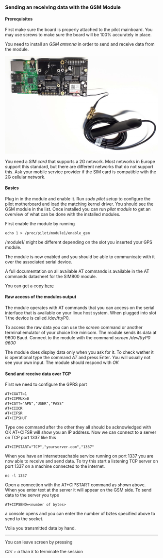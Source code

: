 ### Sending an receiving data with the GSM Module

#### Prerequisites

First make sure the board is properly attached to the pilot mainboard.
You may use screws to make sure the board will be 100% accurately in place.


You need to install an *GSM antenna* in order to send and receive data from the module.


![antenna](/images/GSM/antenna.jpg "GSM antenna")




You need a *SIM card* that supports a 2G network.
Most networks in Europe support this standard, but there are different networks that do not support this.
Ask your mobile service provider if the SIM card is compatible with the 2G cellular network.






#### Basics

Plug in in the module and enable it.
Run *sudo pilot setup* to configure the pilot motherboard and load the matching kernel driver.
You should see the GSM module in the  list.
Once installed you can run *pilot module* to get an overview of what can be done with the installed modules.

First enable the module by running 

    echo 1 > /proc/pilot/module1/enable_gsm

/module1/ might be different depending on the slot you inserted your GPS module.

The module is now enabled and you should be able to communicate with it over the associated serial device.

A full documentation on all available AT commands is available in the AT commands datasheet for the SIM800 module.

You can get a copy [here](/docs/docs/sim800_series_at_command_manual_v1.01.pdf "The AT reference of the SIM800 module") 





#### Raw access of the modules output

The module operates with AT commands that you can access on the serial interface that is available on your linux host system.
When plugged into slot 1 the device is called /dev/ttyP0.

To access the raw data you can use the *screen* command or another terminal emulator of your choice like minicom.
The module sends its data at 9600 Baud.
Connect to the module with the command *screen /dev/ttyP0 9600*

The module does display data only when you ask for it.
To check wether it is operational type the command *AT* and press Enter.
You will usually not see your own input.
The module should respond with *OK*








#### Send and receive data over TCP


First we need to configure the GPRS part

    AT+CGATT=1
    AT+CIPMUX=0
    AT+CSTT="APN","USER","PASS"
    AT+CIICR
    AT+CIFSR
    AT+CIPSHUT

Type one command after the other they all should be acknowledged with OK AT+CIFSR will show you an IP address.
Now we can connect to a server on TCP port 1337 like this

    AT+CIPSTART="TCP","yourserver.com","1337"


When you have an internetreachable service running on port 1337 you are now able to receive and send data.
To try this start a listening TCP server on port 1337 on a machine connected to the internet.

    nc -l 1337

Open a connection with the AT+CIPSTART command as shown above.
When you enter text at the server it will appear on the GSM side.
To send data to the server you type

    AT+CIPSEND=<number of bytes>
    
a console opens and you can enter the number of bztes specified above to send to the socket.

Voila you transmitted data by hand.


---

You can leave screen by pressing

*Ctrl + a* than *k* to terminate the session


